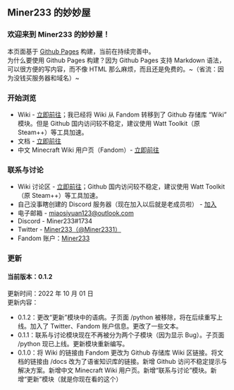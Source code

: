 ## Miner233 的妙妙屋

### 欢迎来到 Miner233 的妙妙屋！

本页面基于 [Github Pages](https://pages.github.com) 构建，当前在持续完善中。  
为什么要使用 Github Pages 构建？因为 Github Pages 支持 Markdown 语法，可以很方便的写内容，而不像 HTML 那么麻烦，而且还是免费的。~（省流：因为没钱买服务器和域名）~

### 开始浏览
* Wiki - [立即前往](https://github.com/miner233/miner233.github.io/wiki)；我已经将 Wiki 从 Fandom 转移到了 Github 存储库 “Wiki” 模块。但是 Github 国内访问较不稳定，建议使用 Watt Toolkit（原 Steam++）等工具加速。
* 文档 - [立即前往](https://www.yuque.com/u27177919/docs)
* 中文 Minecraft Wiki 用户页（Fandom）- [立即前往](https://minecraft.fandom.com/zh/wiki/User:Miner233)

### 联系与讨论
* Wiki 讨论区 - [立即前往](https://github.com/miner233/miner233.github.io/wiki/Talk)；Github 国内访问较不稳定，建议使用 Watt Toolkit（原 Steam++）等工具加速。
* 自己没事瞎创建的 Discord 服务器（现在加入以后就是老成员啦） - [加入](https://discord.gg/NCYzqpdnbT)
* 电子邮箱 - miaosiyuan123@outlook.com
* Discord - Miner233#1734
* Twitter - [Miner233（@Miner2331）](https://twitter.com/Miner2331)
* Fandom 账户：[Miner233](https://minecraft.fandom.com/zh/wiki/User:Miner233)

### 更新
#### 当前版本：0.1.2
更新时间：2022 年 10 月 01 日  
更新内容：  
* 0.1.2：更改“更新”模块中的语病。子页面 /python 被移除，将在后续重写上线。加入了 Twitter、Fandom 账户信息。更改了一些文本。
* 0.1.1：联系与讨论模块现在不再被分为两个子模块（因为显示 Bug）。子页面 /python 现已上线。更新模块重新编写。
* 0.1.0：将 Wiki 的链接由 Fandom 更改为 Github 存储库 Wiki 区链接。将文档的链接由 /docs 改为了语雀知识库的链接。新增 Github 访问不稳定提示与解决方案。新增中文 Minecraft Wiki 用户页。新增“联系与讨论”模块。新增“更新”模块（就是你现在看的这个）
